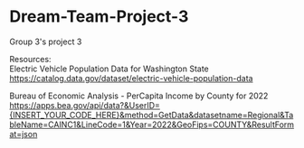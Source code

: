# Dream-Team-Project-3
Group 3's project 3

Resources: <br>
Electric Vehicle Population Data for Washington State <br>
https://catalog.data.gov/dataset/electric-vehicle-population-data <br>

Bureau of Economic Analysis - PerCapita Income by County for 2022 <br>
https://apps.bea.gov/api/data?&UserID={INSERT_YOUR_CODE_HERE}&method=GetData&datasetname=Regional&TableName=CAINC1&LineCode=1&Year=2022&GeoFips=COUNTY&ResultFormat=json <br>
